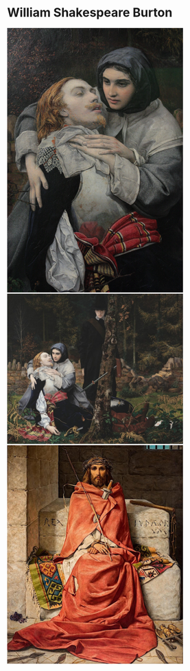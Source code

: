 # William Shakespeare Burton

<img src=".pix/the_wounded_cavalier.jpg" style="width:410px; height: auto;">
<img src=".pix/the_wounded_cavalier2.jpg" style="width:410px; height: auto;">
<img src=".pix/king_of_sorrows.jpg" style="width:410px; height: auto;">
